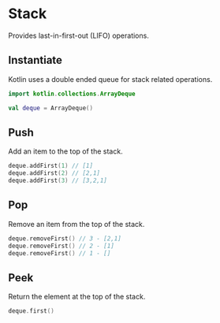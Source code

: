 # Stack

Provides last-in-first-out (LIFO) operations.

## Instantiate

Kotlin uses a double ended queue for stack related operations.

```kotlin
import kotlin.collections.ArrayDeque

val deque = ArrayDeque()
```

## Push

Add an item to the top of the stack.

```kotlin
deque.addFirst(1) // [1]
deque.addFirst(2) // [2,1]
deque.addFirst(3) // [3,2,1]
```

## Pop

Remove an item from the top of the stack.

```kotlin
deque.removeFirst() // 3 - [2,1]
deque.removeFirst() // 2 - [1]
deque.removeFirst() // 1 - []
```

## Peek

Return the element at the top of the stack.

```kotlin
deque.first()
```
